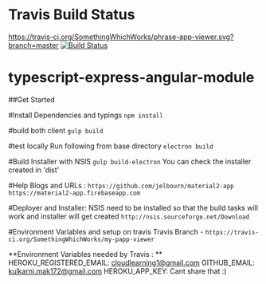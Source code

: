 # Travis Build Status #
https://travis-ci.org/SomethingWhichWorks/phrase-app-viewer.svg?branch=master
[![Build Status](https://travis-ci.org/SomethingWhichWorks/phrase-app-viewer.svg?branch=master)](https://travis-ci.org/SomethingWhichWorks/phrase-app-viewer)


# typescript-express-angular-module

##Get Started

#Install Dependencies and typings 
`npm install`

#build both client
`gulp build`

#test locally 
Run following from base directory 
`electron build`


#Build Installer with NSIS
`gulp build-electron` 
 You can check the installer created in 'dist'

#Help Blogs and URLs :
`https://github.com/jelbourn/material2-app`
`https://material2-app.firebaseapp.com`

#Deployer and Installer:
NSIS need to be installed so that the build tasks will work and installer will get created
`http://nsis.sourceforge.net/Download`

#Environment Variables and setup on travis 
Travis Branch - `https://travis-ci.org/SomethingWhichWorks/my-papp-viewer`

**Environment Variables needed by Travis : **
HEROKU_REGISTERED_EMAIL:  cloudlearning1@gmail.com
GITHUB_EMAIL:             kulkarni.mak172@gmail.com
HEROKU_APP_KEY:           Cant share that :)


